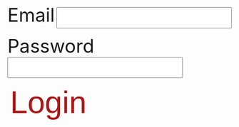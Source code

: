 <label for="inputEmail">Email</label>
<input id="inputEmail" type="text" name="inputEmail" autocomplete="off" />

 
<label for="inputPassword">Password</label>
<input id="inputPassword" type="password" name="inputPassword" />

<button class="button1" onclick="login()">Login</button>

<script>

function login() {
  const email = document.getElementById("inputEmail").value;
  const password = document.getElementById("inputPassword").value;

  const url = "https://breadbops.gq/authenticate";
  
  const options = {
    method: 'POST', 
    mode: 'cors', // no-cors, *cors, same-origin
    cache: 'default', // *default, no-cache, reload, force-cache, only-if-cached
    credentials: 'same-origin', // include, *same-origin, omit
    headers: {
        'Content-Type': 'application/json'
    },
    body: JSON.stringify({
        "email" : email,
        "password" : password
    })
  };

  fetch(url, options)
    .then(response => console.log(response.text()))
    .then(result => console.log(result))
    .catch(error => console.log('error', error));
  
}



</script>

<style>
#input {
    text-shadow: 0 1px 1px hsl(0 0% 0% / 20%);
}


a:focus,
a:hover {
  text-decoration-color: black;
}

input {
  font-size: 2em;
  padding: 0.2em 0.5em;
}   

label {
    font-size: 3em;
}

.button {
  background-color: #ad1616;
  color: white;
  text-align: center;
  transition-duration: 1s;
  cursor: pointer;
}

.button1 {
  background: transparent;
  border: none;
  border-radius: 12px;
  color: #ad1616; 
  font-size: 5em;
}

.button1:hover {
  transition-duration: 1s;
  background-color: #ad1616;
  color: white;
}

</style>